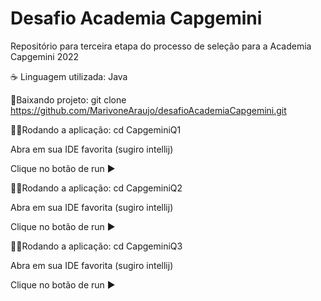 # Desafio Academia Capgemini
Repositório para terceira etapa do processo de seleção para a Academia Capgemini 2022

☕ Linguagem utilizada: Java

🔗Baixando projeto:
git clone https://github.com/MarivoneAraujo/desafioAcademiaCapgemini.git

👨‍💻Rodando a aplicação:
cd CapgeminiQ1

Abra em sua IDE favorita (sugiro intellij)

Clique no botão de run ▶️

👨‍💻Rodando a aplicação:
cd CapgeminiQ2

Abra em sua IDE favorita (sugiro intellij)

Clique no botão de run ▶️

👨‍💻Rodando a aplicação:
cd CapgeminiQ3

Abra em sua IDE favorita (sugiro intellij)

Clique no botão de run ▶️








